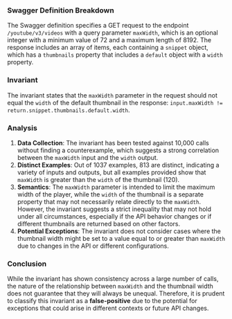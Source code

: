 ### Swagger Definition Breakdown
The Swagger definition specifies a GET request to the endpoint `/youtube/v3/videos` with a query parameter `maxWidth`, which is an optional integer with a minimum value of 72 and a maximum length of 8192. The response includes an array of items, each containing a `snippet` object, which has a `thumbnails` property that includes a `default` object with a `width` property.

### Invariant
The invariant states that the `maxWidth` parameter in the request should not equal the `width` of the default thumbnail in the response: `input.maxWidth != return.snippet.thumbnails.default.width`. 

### Analysis
1. **Data Collection**: The invariant has been tested against 10,000 calls without finding a counterexample, which suggests a strong correlation between the `maxWidth` input and the `width` output.
2. **Distinct Examples**: Out of 1037 examples, 813 are distinct, indicating a variety of inputs and outputs, but all examples provided show that `maxWidth` is greater than the `width` of the thumbnail (120). 
3. **Semantics**: The `maxWidth` parameter is intended to limit the maximum width of the player, while the `width` of the thumbnail is a separate property that may not necessarily relate directly to the `maxWidth`. However, the invariant suggests a strict inequality that may not hold under all circumstances, especially if the API behavior changes or if different thumbnails are returned based on other factors.
4. **Potential Exceptions**: The invariant does not consider cases where the thumbnail width might be set to a value equal to or greater than `maxWidth` due to changes in the API or different configurations.

### Conclusion
While the invariant has shown consistency across a large number of calls, the nature of the relationship between `maxWidth` and the thumbnail width does not guarantee that they will always be unequal. Therefore, it is prudent to classify this invariant as a **false-positive** due to the potential for exceptions that could arise in different contexts or future API changes.

